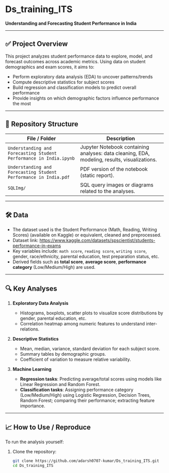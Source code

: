 # Ds_training_ITS

**Understanding and Forecasting Student Performance in India**

---

## ✅ Project Overview

This project analyzes student performance data to explore, model, and forecast outcomes across academic metrics. Using data on student demographics and exam scores, it aims to:

- Perform exploratory data analysis (EDA) to uncover patterns/trends  
- Compute descriptive statistics for subject scores  
- Build regression and classification models to predict overall performance  
- Provide insights on which demographic factors influence performance the most  

---

## 📂 Repository Structure

| File / Folder | Description |
|---|---|
| `Understanding and Forecasting Student Performance in India.ipynb` | Jupyter Notebook containing analyses: data cleaning, EDA, modeling, results, visualizations. |
| `Understanding and Forecasting Student Performance in India.pdf` | PDF version of the notebook (static report). |
| `SQLImg/` | SQL query images or diagrams related to the analyses. |

---

## 🛠 Data

- The dataset used is the Student Performance (Math, Reading, Writing Scores) (available on Kaggle) or equivalent, cleaned and preprocessed.
- Dataset link: https://www.kaggle.com/datasets/spscientist/students-performance-in-exams 
- Key variables include: `math score`, `reading score`, `writing score`, gender, race/ethnicity, parental education, test preparation status, etc.  
- Derived fields such as **total score**, **average score**, **performance category** (Low/Medium/High) are used.

---

## 🔍 Key Analyses

1. **Exploratory Data Analysis**  
   - Histograms, boxplots, scatter plots to visualize score distributions by gender, parental education, etc.  
   - Correlation heatmap among numeric features to understand inter-relations.

2. **Descriptive Statistics**  
   - Mean, median, variance, standard deviation for each subject score.  
   - Summary tables by demographic groups.  
   - Coefficient of variation to measure relative variability.

3. **Machine Learning**  
   - **Regression tasks**: Predicting average/total scores using models like Linear Regression and Random Forest.  
   - **Classification tasks**: Assigning performance category (Low/Medium/High) using Logistic Regression, Decision Trees, Random Forest; comparing their performance; extracting feature importance.

---

## 📈 How to Use / Reproduce

To run the analysis yourself:

1. Clone the repository:

   ```bash
   git clone https://github.com/adarsh0707-kumar/Ds_training_ITS.git
   cd Ds_training_ITS
